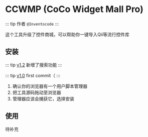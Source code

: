 # CCWMP (CoCo Widget Mall Pro)

::: tip 作者
`@Inventocode`
:::

这个工具升级了控件商城，可以帮助你一键导入Qii等流行控件库

## 安装

::: tip [v1.2](https://static.codemao.cn/flowchunkflex/S1NI4Wc-ll.js)
新增了搜索功能
:::

::: tip [v1.0](https://static.codemao.cn/flowchunkflex/rkJMYkwWee.js)
first commit（
:::
1. 确认你的浏览器有一个用户脚本管理器
2. 把工具源码拖动至浏览器
3. 管理器应该会捕获它，选择安装

## 使用

待补充